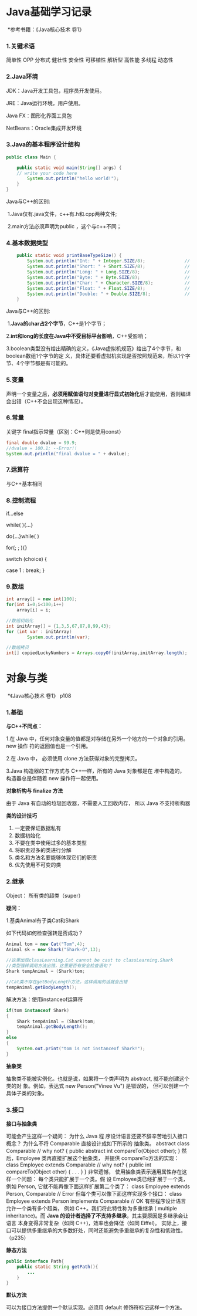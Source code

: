# Java基础学习记录

​	*参考书籍：《Java核心技术 卷1》

### 1.关键术语

简单性	OPP	分布式	健壮性	安全性	可移植性	解析型	高性能	多线程	动态性



### 2.Java环境

JDK：Java开发工具包，程序员开发使用。

JRE：Java运行环境，用户使用。

Java FX：图形化界面工具包

NetBeans：Oracle集成开发环境



### 3.Java的基本程序设计结构



```java
public class Main {

    public static void main(String[] args) {
	// write your code here
        System.out.println("hello world!");
    }
}
```

Java与C++的区别:

​	1.Java仅有.java文件，c++有.h和.cpp两种文件;

​	2.main方法必须声明为public ，这个与c++不同；



### 4.基本数据类型

```java
    public static void printBaseTypeSize() {
        System.out.println("Int: " + Integer.SIZE/8);           	// 4
        System.out.println("Short: " + Short.SIZE/8);               // 2
        System.out.println("Long: " + Long.SIZE/8);                 // 8
        System.out.println("Byte: " + Byte.SIZE/8);                 // 1
        System.out.println("Char: " + Character.SIZE/8);       		// 2
        System.out.println("Float: " + Float.SIZE/8);               // 4
        System.out.println("Double: " + Double.SIZE/8);             // 8
    }
```

Java与C++的区别:

​	1.**Java的char占2个字节**，C++是1个字节；

​	2.**int和long的长度在Java中不受目标平台影响**，C++受影响；

​	3.boolean类型没有给出精确的定义，《Java虚拟机规范》给出了4个字节，和boolean数组1个字节的定	   义，具体还要看虚拟机实现是否按照规范来，所以1个字节、4个字节都是有可能的。



### 5.变量

声明一个变量之后，**必须用赋值语句对变量进行显式初始化**后才能使用，否则编译会出错（C++不会出现这种情况）。



### 6.常量

关键字 final指示常量（区别：C++则是使用const）

```java
final double dvalue = 99.9;
//dvalue = 100.1; --Error!!
System.out.println("final dvalue = " + dvalue);
```



### 7.运算符

与C++基本相同



### 8.控制流程

if...else

while( ){...}

do{...}while( )

for(; ; ){}

switch (choice) { 

case 1 :
break;
} 



### 9.数组

~~~ java
int array[] = new int[100];
for(int i=0;i<100;i++)
    array[i] = i;

//数组初始化
int initArray[] = {1,3,5,67,87,8,99,43};
for (int var : initArray)
		System.out.println(var);

//数组拷贝
int[] copiedLuckyNumbers = Arrays.copyOf(initArray,initArray.length);
~~~



# 对象与类

​	*《Java核心技术 卷1》 p108

### 1.基础

**与C++不同点：**

1.在 Java 中，任何对象变量的值都是对存储在另外一个地方的一个对象的引用。new 操作 符的返回值也是一个引用。

2.在 Java 中， 必须使用 clone 方法获得对象的完整拷贝。

3.Java 构造器的工作方式与 C++—样，所有的 Java 对象都是在 堆中构造的， 构造器总是伴随着 new 操作符一起使用。



 **对象析构与 finalize 方法**

由于 Java 有自动的垃圾回收器，不需要人工回收内存， 所以 Java 不支持析构器



**类的设计技巧**

1. 一定要保证数据私有 
2. 数据初始化 
3. 不要在类中使用过多的基本类型 
4. 将职责过多的类进行分解
5. 类名和方法名要能够体现它们的职责 
6. 优先使用不可变的类 

### 2.继承

 Object： 所有类的超类（super）



**疑问：**

1.基类Animal有子类Cat和Shark

如下代码如何检查强转是否成功？

```java
Animal tom = new Cat("Tom",4);
Animal sk = new Shark("Shark-O",13);
      
//这里出现classLearning.Cat cannot be cast to classLearning.Shark
//类型强转调用方法出错，这里是否有安全检查语句？
Shark tempAnimal = (Shark)tom;

//Cat类不存在getBodyLength方法，这样调用的话就会出错
tempAnimal.getBodyLength();

```

解决方法：使用instanceof运算符

```java
if(tom instanceof Shark)
{
    Shark tempAnimal = (Shark)tom;
    tempAnimal.getBodyLength();
}
else
{
    System.out.print("tom is not instanceof Shark!");
}
```



**抽象类**

抽象类不能被实例化。也就是说，如果将一个类声明为 abstract, 就不能创建这个类的对 象。例如，表达式 new Person("Vinee Vu") 是错误的， 但可以创建一个具体子类的对象。



### 3.接口

**接口与抽象类**

可能会产生这样一个疑问： 为什么 Java 程 序设计语言还要不辞辛苦地引入接口概念？ 为什么不将 Comparable 直接设计成如下所示的 抽象类。 abstract class Comparable // why not? { public abstract int compareTo(Object other); } 然后，Employee 类再直接扩展这个抽象类， 并提供 compareTo方法的实现： class Employee extends Comparable // why not? { public int compareTo(Object other) { . . . } } 非常遗憾， 使用抽象类表示通用属性存在这样一个问题： 每个类只能扩展于一个类。假 设 Employee类已经扩展于一个类， 例如 Person, 它就不能再像下面这样扩展第二个类了： class Employee extends Person, Comparable // Error 但每个类可以像下面这样实现多个接口： class Employee extends Person implements Comparable // OK 有些程序设计语言允许一个类有多个超类， 例如 C++。我们将此特性称为多重继承 ( multiple inheritance)。而 **Java 的设计者选择了不支持多继承**，其主要原因是多继承会让语言 本身变得非常复杂（如同 C++)，效率也会降低（如同 Eiffel)。 实际上，接口可以提供多重继承的大多数好处，同时还能避免多重继承的复杂性和低效性。 （p235）



**静态方法**

```java
public interface Path{
    public static String getPath(){
        ...
    }
}
```



**默认方法**

可以为接口方法提供一个默认实现。必须用 default 修饰符标记这样一个方法。 